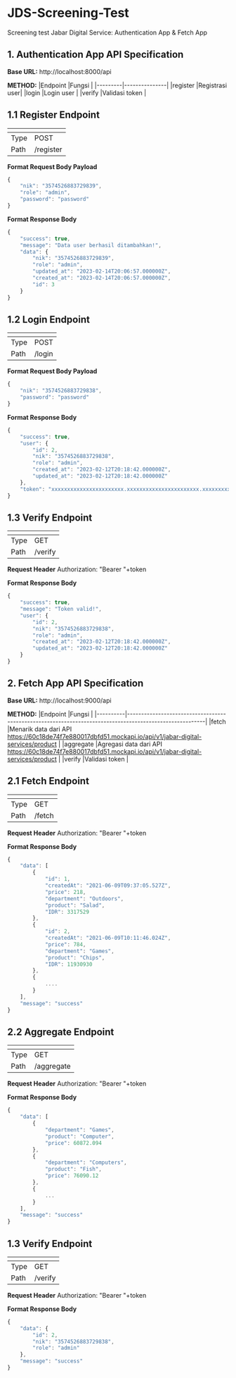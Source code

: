 # JDS-Screening-Test

Screening test Jabar Digital Service: Authentication App & Fetch App

## 1. Authentication App API Specification

**Base URL:**
http://localhost:8000/api

**METHOD:**
|Endpoint |Fungsi |
|---------|---------------|
|register |Registrasi user|
|login |Login user |
|verify |Validasi token |

## 1.1 Register Endpoint

| <!-- --> | <!-- -->  |
| -------- | --------- |
| Type     | POST      |
| Path     | /register |

**Format Request Body Payload**

```javascript
{
    "nik": "3574526883729839",
    "role": "admin",
    "password": "password"
}
```

**Format Response Body**

```javascript
{
    "success": true,
    "message": "Data user berhasil ditambahkan!",
    "data": {
        "nik": "3574526883729839",
        "role": "admin",
        "updated_at": "2023-02-14T20:06:57.000000Z",
        "created_at": "2023-02-14T20:06:57.000000Z",
        "id": 3
    }
}
```

## 1.2 Login Endpoint

| <!-- --> | <!-- --> |
| -------- | -------- |
| Type     | POST     |
| Path     | /login   |

**Format Request Body Payload**

```javascript
{
    "nik": "3574526883729838",
    "password": "password"
}
```

**Format Response Body**

```javascript
{
    "success": true,
    "user": {
        "id": 2,
        "nik": "3574526883729838",
        "role": "admin",
        "created_at": "2023-02-12T20:18:42.000000Z",
        "updated_at": "2023-02-12T20:18:42.000000Z"
    },
    "token": "xxxxxxxxxxxxxxxxxxxxxxx.xxxxxxxxxxxxxxxxxxxxxxx.xxxxxxxxxxxxxxxxxxxxxxx"
}
```

## 1.3 Verify Endpoint

| <!-- --> | <!-- --> |
| -------- | -------- |
| Type     | GET      |
| Path     | /verify  |

**Request Header**
Authorization: "Bearer "+token

**Format Response Body**

```javascript
{
    "success": true,
    "message": "Token valid!",
    "user": {
        "id": 2,
        "nik": "3574526883729838",
        "role": "admin",
        "created_at": "2023-02-12T20:18:42.000000Z",
        "updated_at": "2023-02-12T20:18:42.000000Z"
    }
}
```

## 2. Fetch App API Specification

**Base URL:**
http://localhost:9000/api

**METHOD:**
|Endpoint |Fungsi |
|----------|---------------------------------------------------------------------------------------------------------|
|fetch |Menarik data dari API https://60c18de74f7e880017dbfd51.mockapi.io/api/v1/jabar-digital-services/product |
|aggregate |Agregasi data dari API https://60c18de74f7e880017dbfd51.mockapi.io/api/v1/jabar-digital-services/product |
|verify |Validasi token |

## 2.1 Fetch Endpoint

| <!-- --> | <!-- --> |
| -------- | -------- |
| Type     | GET      |
| Path     | /fetch   |

**Request Header**
Authorization: "Bearer "+token

**Format Response Body**

```javascript
{
    "data": [
        {
            "id": 1,
            "createdAt": "2021-06-09T09:37:05.527Z",
            "price": 218,
            "department": "Outdoors",
            "product": "Salad",
            "IDR": 3317529
        },
        {
            "id": 2,
            "createdAt": "2021-06-09T10:11:46.024Z",
            "price": 784,
            "department": "Games",
            "product": "Chips",
            "IDR": 11930930
        },
        {
            ....
        }
    ],
    "message": "success"
}
```

## 2.2 Aggregate Endpoint

| <!-- --> | <!-- -->   |
| -------- | ---------- |
| Type     | GET        |
| Path     | /aggregate |

**Request Header**
Authorization: "Bearer "+token

**Format Response Body**

```javascript
{
    "data": [
        {
            "department": "Games",
            "product": "Computer",
            "price": 60872.094
        },
        {
            "department": "Computers",
            "product": "Fish",
            "price": 76090.12
        },
        {
            ...
        }
    ],
    "message": "success"
}
```

## 1.3 Verify Endpoint

| <!-- --> | <!-- --> |
| -------- | -------- |
| Type     | GET      |
| Path     | /verify  |

**Request Header**
Authorization: "Bearer "+token

**Format Response Body**

```javascript
{
    "data": {
        "id": 2,
        "nik": "3574526883729838",
        "role": "admin"
    },
    "message": "success"
}
```
